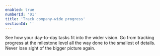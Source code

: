 ```yaml
---
enabled: true
numberId: '01'
title: 'Track company-wide progress'
sectionId: ''
---
```


See how your day-to-day tasks fit into the wider vision. Go from tracking progress at the milestone level all the way done to the smallest of details. Never lose sight of the bigger picture again.
